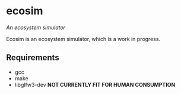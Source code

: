 # ecosim
*An ecosystem simulator*

Ecosim is an ecosystem simulator, which is a work in progress.
## Requirements
* gcc
* make
* libglfw3-dev
**NOT CURRENTLY FIT FOR HUMAN CONSUMPTION**
